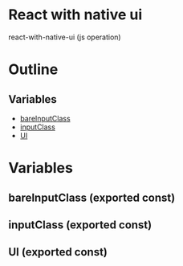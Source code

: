 # React with native ui

react-with-native-ui (js operation)



# Outline

## Variables

- [bareInputClass](#bareinputclass)
- [inputClass](#inputclass)
- [UI](#ui)



# Variables

## bareInputClass (exported const)

## inputClass (exported const)

## UI (exported const)

